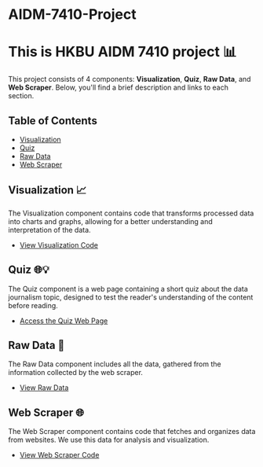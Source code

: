 # AIDM-7410-Project

# This is HKBU AIDM 7410 project 📊

This project consists of 4 components: **Visualization**, **Quiz**, **Raw Data**, and **Web Scraper**. Below, you'll find a brief description and links to each section.

## Table of Contents

- [Visualization](#visualization)
- [Quiz](#quiz)
- [Raw Data](#raw-data)
- [Web Scraper](#web-scraper)

## Visualization 📈

The Visualization component contains code that transforms processed data into charts and graphs, allowing for a better understanding and interpretation of the data.

- [View Visualization Code](visualization) 

## Quiz 🌐💡

The Quiz component is a web page containing a short quiz about the data journalism topic, designed to test the reader's understanding of the content before reading.

- [Access the Quiz Web Page](quiz) 

## Raw Data 📄

The Raw Data component includes all the data, gathered from the information collected by the web scraper.

- [View Raw Data](raw_data) 

## Web Scraper 🌐

The Web Scraper component contains code that fetches and organizes data from websites. We use this data for analysis and visualization.

- [View Web Scraper Code](web_scraper) 
